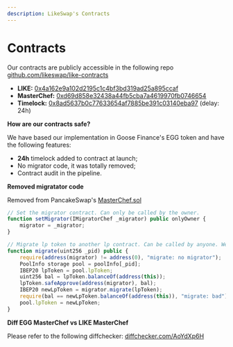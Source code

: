 ```yaml
---
description: LikeSwap's Contracts
---
```


# Contracts

Our contracts are publicly accessible in the following repo [github.com/likeswap/like-contracts](https://github.com/likeswap/like-contracts)

- **LIKE:** [0x4a162e9a102d2195c1c4bf3bd319ad25a895ccaf](https://bscscan.com/address/0x4a162e9a102d2195c1c4bf3bd319ad25a895ccaf)
- **MasterChef:** [0xd69d858e32438a44fb5cba7a4619970fb0746654](https://bscscan.com/address/0xd69d858e32438a44fb5cba7a4619970fb0746654)
- **Timelock:** [0x8ad5637b0c77633654af7885be391c03140eba97](https://bscscan.com/address/0x8ad5637b0c77633654af7885be391c03140eba97) (delay: 24h)

**How are our contracts safe?**

We have based our implementation in Goose Finance's EGG token and have the following features:

- **24h** timelock added to contract at launch;
- No migrator code, it was totally removed;
- Contract audit in the pipeline.

**Removed migratator code**

Removed from PancakeSwap's [MasterChef.sol](https://github.com/pancakeswap/pancake-farm/blob/master/contracts/MasterChef.sol)

```javascript
// Set the migrator contract. Can only be called by the owner.
function setMigrator(IMigratorChef _migrator) public onlyOwner {
    migrator = _migrator;
}

// Migrate lp token to another lp contract. Can be called by anyone. We trust that migrator contract is good.
function migrate(uint256 _pid) public {
    require(address(migrator) != address(0), "migrate: no migrator");
    PoolInfo storage pool = poolInfo[_pid];
    IBEP20 lpToken = pool.lpToken;
    uint256 bal = lpToken.balanceOf(address(this));
    lpToken.safeApprove(address(migrator), bal);
    IBEP20 newLpToken = migrator.migrate(lpToken);
    require(bal == newLpToken.balanceOf(address(this)), "migrate: bad");
    pool.lpToken = newLpToken;
}
```

**Diff EGG MasterChef vs LIKE MasterChef**

Please refer to the following diffchecker: [diffchecker.com/AoYdXp6H](https://www.diffchecker.com/AoYdXp6H)
